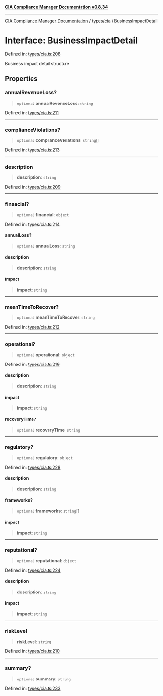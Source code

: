 [**CIA Compliance Manager Documentation v0.8.34**](../../../README.md)

***

[CIA Compliance Manager Documentation](../../../modules.md) / [types/cia](../README.md) / BusinessImpactDetail

# Interface: BusinessImpactDetail

Defined in: [types/cia.ts:208](https://github.com/Hack23/cia-compliance-manager/blob/a33140701dae02a85d2f0d957645dda4d2c4da41/src/types/cia.ts#L208)

Business impact detail structure

## Properties

### annualRevenueLoss?

> `optional` **annualRevenueLoss**: `string`

Defined in: [types/cia.ts:211](https://github.com/Hack23/cia-compliance-manager/blob/a33140701dae02a85d2f0d957645dda4d2c4da41/src/types/cia.ts#L211)

***

### complianceViolations?

> `optional` **complianceViolations**: `string`[]

Defined in: [types/cia.ts:213](https://github.com/Hack23/cia-compliance-manager/blob/a33140701dae02a85d2f0d957645dda4d2c4da41/src/types/cia.ts#L213)

***

### description

> **description**: `string`

Defined in: [types/cia.ts:209](https://github.com/Hack23/cia-compliance-manager/blob/a33140701dae02a85d2f0d957645dda4d2c4da41/src/types/cia.ts#L209)

***

### financial?

> `optional` **financial**: `object`

Defined in: [types/cia.ts:214](https://github.com/Hack23/cia-compliance-manager/blob/a33140701dae02a85d2f0d957645dda4d2c4da41/src/types/cia.ts#L214)

#### annualLoss?

> `optional` **annualLoss**: `string`

#### description

> **description**: `string`

#### impact

> **impact**: `string`

***

### meanTimeToRecover?

> `optional` **meanTimeToRecover**: `string`

Defined in: [types/cia.ts:212](https://github.com/Hack23/cia-compliance-manager/blob/a33140701dae02a85d2f0d957645dda4d2c4da41/src/types/cia.ts#L212)

***

### operational?

> `optional` **operational**: `object`

Defined in: [types/cia.ts:219](https://github.com/Hack23/cia-compliance-manager/blob/a33140701dae02a85d2f0d957645dda4d2c4da41/src/types/cia.ts#L219)

#### description

> **description**: `string`

#### impact

> **impact**: `string`

#### recoveryTime?

> `optional` **recoveryTime**: `string`

***

### regulatory?

> `optional` **regulatory**: `object`

Defined in: [types/cia.ts:228](https://github.com/Hack23/cia-compliance-manager/blob/a33140701dae02a85d2f0d957645dda4d2c4da41/src/types/cia.ts#L228)

#### description

> **description**: `string`

#### frameworks?

> `optional` **frameworks**: `string`[]

#### impact

> **impact**: `string`

***

### reputational?

> `optional` **reputational**: `object`

Defined in: [types/cia.ts:224](https://github.com/Hack23/cia-compliance-manager/blob/a33140701dae02a85d2f0d957645dda4d2c4da41/src/types/cia.ts#L224)

#### description

> **description**: `string`

#### impact

> **impact**: `string`

***

### riskLevel

> **riskLevel**: `string`

Defined in: [types/cia.ts:210](https://github.com/Hack23/cia-compliance-manager/blob/a33140701dae02a85d2f0d957645dda4d2c4da41/src/types/cia.ts#L210)

***

### summary?

> `optional` **summary**: `string`

Defined in: [types/cia.ts:233](https://github.com/Hack23/cia-compliance-manager/blob/a33140701dae02a85d2f0d957645dda4d2c4da41/src/types/cia.ts#L233)
